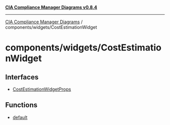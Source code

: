 [**CIA Compliance Manager Diagrams v0.8.4**](../../../README.md)

***

[CIA Compliance Manager Diagrams](../../../modules.md) / components/widgets/CostEstimationWidget

# components/widgets/CostEstimationWidget

## Interfaces

- [CostEstimationWidgetProps](interfaces/CostEstimationWidgetProps.md)

## Functions

- [default](functions/default.md)
